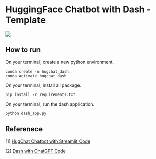 # HuggingFace Chatbot with Dash - Template
![](https://github.com/mnguyen0226/two_sigma_property_listing/blob/main/dash/assets/photos/experience_dash_chatbot.png)

## How to run
On your terminal, create a new python environment.
```
conda create -n hugchat_dash
conda activate hugchat_dash
```

On your terminal, install all package.
```
pip install -r requirements.txt
```

On your terminal, run the dash application.
```
python dash_app.py
```

## Referenece
[1] [HugChat Chatbot with Streamlit Code](https://github.com/dataprofessor/hugchat/blob/master/app_v3.py)

[2] [Dash with ChatGPT Code](https://github.com/plotly/dash-sample-apps/blob/main/apps/dash-gpt3-chatbot/app.py)

